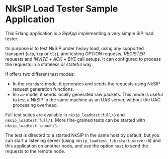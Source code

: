 # NkSIP Load Tester Sample Application

This Erlang application is a _SipApp_ implementing a very simple SIP load tester.

Its purpose is to test NkSIP under heavy load, using any supported transport (`udp`, `tcp` or `tls`), and testing _OPTION_ requests, _REGISTER_ requests and _INVITE_ + _ACK_ + _BYE_ call setups. It can configured to process the requests in a stateless or stateful way.

If offers two different test modes:

* In the `standard` mode, it generates and sends the requests using NkSIP request generation functions.
* In `raw` mode, it sends locally generated raw packets. This mode is useful to test a NkSIP in the same machine as an UAS server, without the UAC processing overhead.

Full test suites are available in `nksip_loadtest:full/0` and `nksip_loadtest:full/1`. More fine-grained tests can be started with `nksip_loadtest:launch/1`.

The test is directed to a started NkSIP in the same host by default, but you can start a listening server (using `nksip_loadtest_lib:start_server/0`) and this application on another node, and use the option `host` to send the requests to the remote node.
